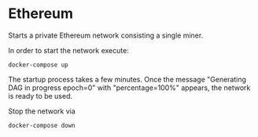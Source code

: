 # Ethereum

Starts a private Ethereum network consisting a single miner.

In order to start the network execute:

```
docker-compose up
```

The startup process takes a few minutes. Once the  message "Generating DAG in progress epoch=0" with "percentage=100%" appears, the network is ready to be used.

Stop the network via 


```
docker-compose down
```